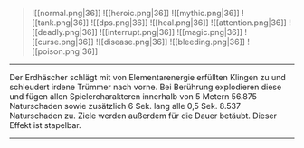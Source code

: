 > ![[normal.png|36]] ![[heroic.png|36]] ![[mythic.png|36]]
> ![[tank.png|36]] ![[dps.png|36]] ![[heal.png|36]]
> ![[attention.png|36]] ![[deadly.png|36]] ![[interrupt.png|36]]
> ![[magic.png|36]] ![[curse.png|36]] ![[disease.png|36]] ![[bleeding.png|36]] ![[poison.png|36]] 

***
Der Erdhäscher schlägt mit von Elementarenergie erfüllten Klingen zu und schleudert irdene Trümmer nach vorne. Bei Berührung explodieren diese und fügen allen Spielercharakteren innerhalb von 5 Metern 56.875 Naturschaden sowie zusätzlich 6 Sek. lang alle 0,5 Sek. 8.537 Naturschaden zu. Ziele werden außerdem für die Dauer betäubt. Dieser Effekt ist stapelbar.

***